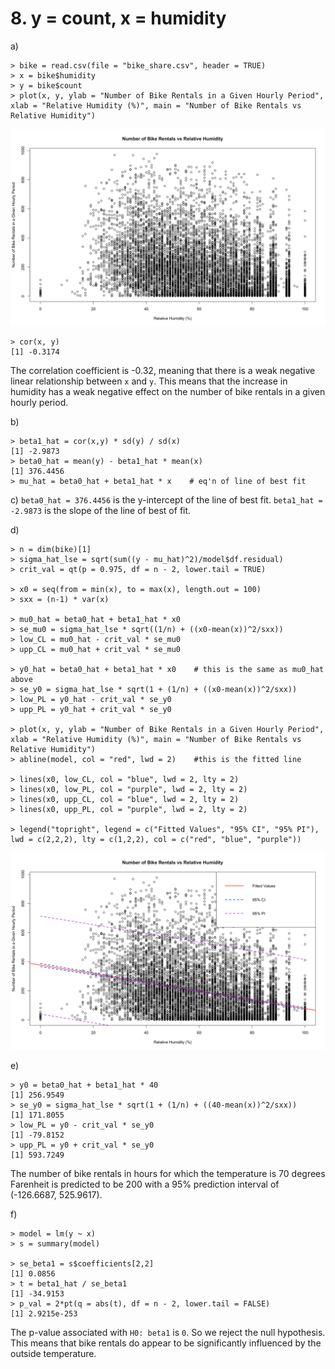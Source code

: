 # 8. y = count, x = humidity

a)
```
> bike = read.csv(file = "bike_share.csv", header = TRUE)
> x = bike$humidity
> y = bike$count
> plot(x, y, ylab = "Number of Bike Rentals in a Given Hourly Period", xlab = "Relative Humidity (%)", main = "Number of Bike Rentals vs Relative Humidity")

```

![pic1](https://raw.githubusercontent.com/Jami159/stat331/master/a1/pic3.png)

```
> cor(x, y) 
[1] -0.3174
```

The correlation coefficient is -0.32, meaning that there is a weak negative linear relationship between `x` and `y`.
This means that the increase in humidity has a weak negative effect on the number of bike rentals in a given hourly period.

b)
```
> beta1_hat = cor(x,y) * sd(y) / sd(x)
[1] -2.9873
> beta0_hat = mean(y) - beta1_hat * mean(x)
[1] 376.4456
> mu_hat = beta0_hat + beta1_hat * x    # eq'n of line of best fit 
```

c)
`beta0_hat = 376.4456` is the y-intercept of the line of best fit.
`beta1_hat = -2.9873` is the slope of the line of best of fit.

d)
```
> n = dim(bike)[1]
> sigma_hat_lse = sqrt(sum((y - mu_hat)^2)/model$df.residual)
> crit_val = qt(p = 0.975, df = n - 2, lower.tail = TRUE)

> x0 = seq(from = min(x), to = max(x), length.out = 100)
> sxx = (n-1) * var(x)

> mu0_hat = beta0_hat + beta1_hat * x0
> se_mu0 = sigma_hat_lse * sqrt((1/n) + ((x0-mean(x))^2/sxx))
> low_CL = mu0_hat - crit_val * se_mu0
> upp_CL = mu0_hat + crit_val * se_mu0

> y0_hat = beta0_hat + beta1_hat * x0    # this is the same as mu0_hat above
> se_y0 = sigma_hat_lse * sqrt(1 + (1/n) + ((x0-mean(x))^2/sxx))
> low_PL = y0_hat - crit_val * se_y0
> upp_PL = y0_hat + crit_val * se_y0

> plot(x, y, ylab = "Number of Bike Rentals in a Given Hourly Period", xlab = "Relative Humidity (%)", main = "Number of Bike Rentals vs Relative Humidity")
> abline(model, col = "red", lwd = 2)    #this is the fitted line

> lines(x0, low_CL, col = "blue", lwd = 2, lty = 2)
> lines(x0, low_PL, col = "purple", lwd = 2, lty = 2)
> lines(x0, upp_CL, col = "blue", lwd = 2, lty = 2)
> lines(x0, upp_PL, col = "purple", lwd = 2, lty = 2)

> legend("topright", legend = c("Fitted Values", "95% CI", "95% PI"), lwd = c(2,2,2), lty = c(1,2,2), col = c("red", "blue", "purple"))
```

![pic2](https://raw.githubusercontent.com/Jami159/stat331/master/a1/pic4.png)

e)
```
> y0 = beta0_hat + beta1_hat * 40
[1] 256.9549
> se_y0 = sigma_hat_lse * sqrt(1 + (1/n) + ((40-mean(x))^2/sxx))
[1] 171.8055
> low_PL = y0 - crit_val * se_y0
[1] -79.8152
> upp_PL = y0 + crit_val * se_y0
[1] 593.7249
```

The number of bike rentals in hours for which the temperature is 70 degrees Farenheit is predicted to be 200 with a 95% prediction interval of (-126.6687, 525.9617).

f)
```
> model = lm(y ~ x)
> s = summary(model)

> se_beta1 = s$coefficients[2,2]
[1] 0.0856
> t = beta1_hat / se_beta1
[1] -34.9153
> p_val = 2*pt(q = abs(t), df = n - 2, lower.tail = FALSE)
[1] 2.9215e-253
```

The p-value associated with `H0: beta1` is `0`. So we reject the null hypothesis. This means that bike rentals do appear to be significantly influenced by the outside temperature.

